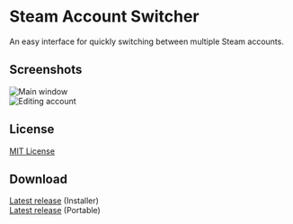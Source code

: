 # Steam Account Switcher
An easy interface for quickly switching between multiple Steam accounts.

## Screenshots

![](https://i.imgur.com/5eLKAx8.png, "Main window")    
![](https://i.imgur.com/uKd0xJC.png, "Editing account")

## License
[MIT License](LICENSE.md)

















































## Download

[Latest release](https://danielchalmers.github.io/SteamAccountSwitcher/publish/setup.exe) (Installer)    
[Latest release](https://github.com/danielchalmers/SteamAccountSwitcher/releases/latest) (Portable)
